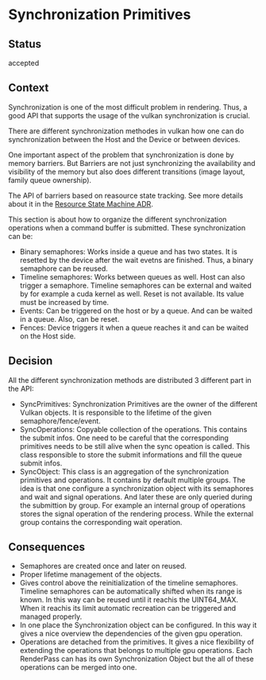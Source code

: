 # Synchronization Primitives

## Status

accepted

## Context

Synchronization is one of the most difficult problem in rendering. Thus, a good API that supports the usage of the vulkan synchronization is crucial.

There are different synchronization methodes in vulkan how one can do synchronization between the Host and the Device or between devices.

One important aspect of the problem that synchronization is done by memory barriers. But Barriers are not just synchronizing the availability and visibility of the memory but also does different transitions (image layout, family queue ownership).

The API of barriers based on reasource state tracking. See more details about it in the [Resource State Machine ADR](./resource-state-machine.md).

This section is about how to organize the different synchronization operations when a command buffer is submitted. These synchronization can be:
 - Binary semaphores: Works inside a queue and has two states. It is resetted by the device after the wait evetns are finished. Thus, a binary semaphore can be reused.
 - Timeline semaphores: Works between queues as well. 
 Host can also trigger a semaphore. Timeline semaphores can be external and waited by for example a cuda kernel as well. Reset is not available. Its value must be increased by time.
 - Events: Can be triggered on the host or by a queue. And can be waited in a queue. Also, can be reset.
 - Fences: Device triggers it when a queue reaches it and can be waited on the Host side.

## Decision

All the different synchronization methods are distributed 3 different part in the API:
 - SyncPrimitives: Synchronization Primitives are the owner of the different Vulkan objects. It is responsible to the lifetime of the given semaphore/fence/event.
 - SyncOperations: Copyable collection of the operations. This contains the submit infos. One need to be careful that the corresponding primitives needs to be still alive when the sync opeation is called. This class responsible to store the submit informations and fill the queue submit infos.
 - SyncObject: This class is an aggregation of the synchronization primitives and operations. It contains by default multiple groups. The idea is that one configure a synchronization object with its semaphores and wait and signal operations. And later these are only queried during the submittion by group. For example an internal group of operations stores the signal operation of the rendering process. While the external group contains the corresponding wait operation.

## Consequences

- Semaphores are created once and later on reused. 
- Proper lifetime management of the objects. 
- Gives control above the reinitialization of the timeline semaphores. Timeline semaphores can be automatically shifted when its range is known. In this way can be reused until it reachis the UINT64_MAX. When it reachis its limit automatic recreation can be triggered and managed properly.
- In one place the Synchronization object can be configured. In this way it gives a nice overview the dependencies of the given gpu operation.
- Operations are detached from the primitives. It gives a nice flexibility of extending the operations that belongs to multiple gpu operations. Each RenderPass can has its own Synchronization Object but the all of these operations can be merged into one.